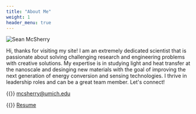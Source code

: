 ```yaml
---
title: "About Me"
weight: 1
header_menu: true
---
```


![Sean McSherry](images/education_horizontal.png)

Hi, thanks for visiting my site! I am an extremely dedicated scientist that is passionate about solving challenging research and engineering problems with creative solutions. My expertise is in studying light and heat transfer at the nanoscale and desinging new materials with the goal of improving the next generation of energy conversion and sensing technologies. I thrive in leadership roles and can be a great team member. Let's connect!

{{<icon class="fa fa-envelope">}}&nbsp;[mcsherry@umich.edu](mcsherry@umich.edu)

{{<icon class="fa fa-file-pdf-o">}}&nbsp;[Resume](images/McSherry_Resume.pdf)  
